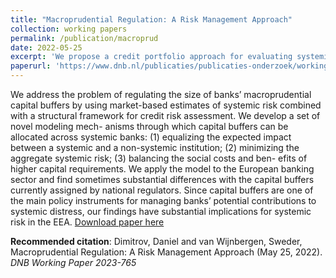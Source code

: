 ```yaml
---
title: "Macroprudential Regulation: A Risk Management Approach"
collection: working papers
permalink: /publication/macroprud
date: 2022-05-25
excerpt: 'We propose a credit portfolio approach for evaluating systemic risk and attributing it across institutions. The model is estimated from high-frequency CDS data. The approach captures risks from privately held institutions and cooperative banks, extending approaches that rely on information from the public equity market. We account for correlated losses between the institutions, overcoming a modeling weakness in earlier studies.'
paperurl: 'https://www.dnb.nl/publicaties/publicaties-onderzoek/working-paper-2023/765-macroprudential-regulation-a-risk-management-approach/'
---
```

 We address the problem of regulating the size of banks’ macroprudential capital buffers by using market-based estimates of systemic risk combined with a structural framework for credit risk assessment. We develop a set of novel modeling mech- anisms through which capital buffers can be allocated across systemic banks: (1) equalizing the expected impact between a systemic and a non-systemic institution; (2) minimizing the aggregate systemic risk; (3) balancing the social costs and ben- efits of higher capital requirements. We apply the model to the European banking sector and find sometimes substantial differences with the capital buffers currently assigned by national regulators. Since capital buffers are one of the main policy instruments for managing banks’ potential contributions to systemic distress, our findings have substantial implications for systemic risk in the EEA.
[Download paper here](https://www.dnb.nl/publicaties/publicaties-onderzoek/working-paper-2023/765-macroprudential-regulation-a-risk-management-approach/)

**Recommended citation**: Dimitrov, Daniel and van Wijnbergen, Sweder, Macroprudential Regulation: A Risk Management Approach (May 25, 2022). *DNB Working Paper 2023-765*
